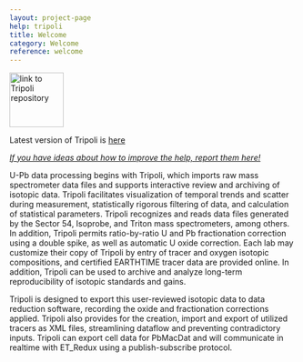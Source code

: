 ```yaml
---
layout: project-page
help: tripoli
title: Welcome
category: Welcome
reference: welcome
---
```


<a href="https://github.com/CIRDLES/Tripoli-Issues" target= "&#95;blank">
<img src="https://raw.githubusercontent.com/CIRDLES/cirdles.github.com/master/assets/icons/Tripoli2009.png" alt="link to Tripoli repository" height="95.6" width="95">
</a>

Latest version of Tripoli is <a href="http://www.earth-time.org/projects/tripoli/winos/currentRelease/Tripoli-4-8-3-Installer.msi" target="_blank">here</a>

[*If you have ideas about how to improve the help, report them here!*](https://github.com/CIRDLES/Tripoli-Issues/issues/new)


U-Pb data processing begins with Tripoli, which imports raw mass spectrometer data files and supports interactive review and archiving of isotopic data. Tripoli facilitates visualization of temporal trends and scatter during measurement, statistically rigorous filtering of data, and calculation of statistical parameters. Tripoli recognizes and reads data files generated by the Sector 54, Isoprobe, and Triton mass spectrometers, among others. In addition, Tripoli permits ratio-by-ratio U and Pb fractionation correction using a double spike, as well as automatic U oxide correction. Each lab may customize their copy of Tripoli by entry of tracer and oxygen isotopic compositions, and certified EARTHTIME tracer data are provided online.  In addition, Tripoli can be used to archive and analyze long-term reproducibility of isotopic standards and gains.

Tripoli is designed to export this user-reviewed isotopic data to data reduction software, recording the oxide and fractionation corrections applied.  Tripoli also provides for the creation, import and export of utilized tracers as XML files, streamlining dataflow and preventing contradictory inputs.  Tripoli can export cell data for PbMacDat and will communicate in realtime with ET_Redux using a publish-subscribe protocol.  
